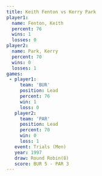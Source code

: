 ```yaml
---
title: Keith Fenton vs Kerry Park
player1:             
  name: Fenton, Keith
  percent: 76        
  wins: 1            
  losses: 0          
player2:             
  name: Park, Kerry  
  percent: 70        
  wins: 0            
  losses: 1          
games:
 - player1:        
     team: 'BUR'   
     position: Lead
     percent: 76   
     win: 1        
     loss: 0       
   player2:        
     team: 'PAR'   
     position: Lead
     percent: 70   
     win: 0        
     loss: 1       
   event: Trials (Men) 
   year: 1997          
   draw: Round Robin(8)
   score: BUR 5 - PAR 3
---
```


